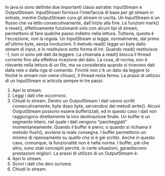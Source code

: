 In java.io sono definite due importanti classi astratte:
InputStream e OutputStream.
InputStream fornisce l'interfaccia di base per gli stream
in entrata, mentre OutputStream cura gli stream in uscita.
Un InputStream è un flusso che va letto consecutivamente,
dall'inizio alla fine. Le funzioni mark() e reset(),
effettivamente funzionanti solo con alcuni tipi di stream,
permettono di fare qualche passo indietro nella lettura.
Tuttavia, questa è l'eccezione, non la regola.
Un InputStream si legge, normalmente, dal primo all'ultimo
byte, senza involuzioni. Il metodo read() legge un byte
dallo stream di input, e lo restituisce sotto forma di
int. Quando read() restituisce -1, non ci sono piè dati da
leggere.
La chiamata a read() blocca il thread corrente fino alla
effettiva ricezione del dato. La cosa, di norma, non è
rilevante nella lettura di un file, ma va considerata
quando si ricevono dati dalla rete o dalla riga di
comando.
Finchè non c'è un dato da leggere (o finchè lo stream non
viene chiuso), il thread resta fermo.
La prassi di utilizzo di un InputStream si articola sempre
in tre passi:
1. Apri lo stream.
2. Leggi i dati che occorrono.
3. Chiudi lo stream.
Dentro un OutputStream i dati vanno scritti
consecutivamente, byte dopo byte, servendosi dei metodi
write(). Alcuni OutputStream possono essere bufferizzati,
ed in questo caso i dati non raggiungono direttamente la
loro destinazione finale. Un buffer è un segmento intero,
nel quale i dati vengono "parcheggiati" momentaneamente.
Quando il buffer è pieno, o quando si richiama il metodo
flush(), avviene la reale consegna. I buffer permettono
un minimo di ripensamento su quello che si è giè scritto.
Anche in questo caso, comunque, la funzionalitè non è
nella norma. I buffer, piè che altro, sono stati concepiti
perchè, in certe situazioni, garantiscono prestazioni
migliori. La prassi di utilizzo di un OutputStream è:
1. Apri lo stream.
2. Scrivi i dati che devi scrivere.
3. Chiudi lo stream.